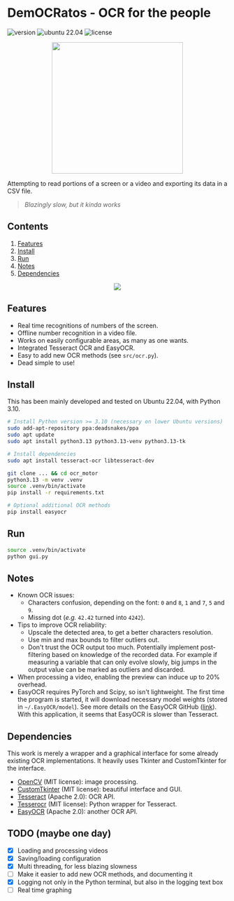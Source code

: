 # DemOCRatos - OCR for the people

![version](https://img.shields.io/badge/Version-1.0-yellow)
![ubuntu 22.04](https://img.shields.io/badge/Ubuntu%2022.04-Kinda%20working-green)
![license](https://img.shields.io/badge/License-Apache%202.0-blue)

<div align="center">
    <img src="assets/logo_high.png" width=300 />
</div>

Attempting to read portions of a screen or a video and exporting its data in a CSV file.

> *Blazingly slow, but it kinda works*

<!-- **Contents:** -->
## Contents

1. [Features](#features)
2. [Install](#install)
3. [Run](#run)
4. [Notes](#notes)
5. [Dependencies](#dependencies)

<div align="center">
  <a href="https://vimeo.com/1019582159" target="_blank">
    <img src="assets/video_preview.jpg" />
  </a>
</div>

## Features

- Real time recognitions of numbers of the screen.
- Offline number recognition in a video file.
- Works on easily configurable areas, as many as one wants.
- Integrated Tesseract OCR and EasyOCR.
- Easy to add new OCR methods (see `src/ocr.py`).
- Dead simple to use!

## Install

This has been mainly developed and tested on Ubuntu 22.04, with Python 3.10.

```bash
# Install Python version >= 3.10 (necessary on lower Ubuntu versions)
sudo add-apt-repository ppa:deadsnakes/ppa
sudo apt update
sudo apt install python3.13 python3.13-venv python3.13-tk

# Install dependencies
sudo apt install tesseract-ocr libtesseract-dev

git clone ... && cd ocr_motor
python3.13 -m venv .venv
source .venv/bin/activate
pip install -r requirements.txt

# Optional additional OCR methods
pip install easyocr
```

## Run

```bash
source .venv/bin/activate
python gui.py
```

## Notes

- Known OCR issues:
    - Characters confusion, depending on the font: `0` and `8`, `1` and `7`, `5` and `9`.
    - Missing dot (*e.g.* `42.42` turned into `4242`).
- Tips to improve OCR reliability:
    - Upscale the detected area, to get a better characters resolution.
    - Use min and max bounds to filter outliers out.
    - Don't trust the OCR output too much. Potentially implement post-filtering based on knowledge of the recorded data. For example if measuring a variable that can only evolve slowly, big jumps in the output value can be marked as outliers and discarded.
- When processing a video, enabling the preview can induce up to 20% overhead.
- EasyOCR requires PyTorch and Scipy, so isn't lightweight. The first time the program is started, it will download necessary model weights (stored in `~/.EasyOCR/model`). See more details on the EasyOCR GitHub ([link](https://github.com/JaidedAI/EasyOCR)). With this application, it seems that EasyOCR is slower than Tesseract.

## Dependencies

This work is merely a wrapper and a graphical interface for some already existing OCR implementations. It heavily uses Tkinter and CustomTkinter for the interface.

- [OpenCV](https://github.com/opencv/opencv-python) (MIT license): image processing.
- [CustomTkinter](https://github.com/tomschimansky/customtkinter) (MIT license): beautiful interface and GUI.
- [Tesseract](https://github.com/tesseract-ocr/tesseract) (Apache 2.0): OCR API.
- [Tesserocr](https://github.com/sirfz/tesserocr) (MIT license): Python wrapper for Tesseract.
- [EasyOCR](https://github.com/JaidedAI/EasyOCR) (Apache 2.0): another OCR API.

## TODO (maybe one day)

- [x] Loading and processing videos
- [x] Saving/loading configuration
- [x] Multi threading, for less blazing slowness
- [ ] Make it easier to add new OCR methods, and documenting it
- [x] Logging not only in the Python terminal, but also in the logging text box
- [ ] Real time graphing
